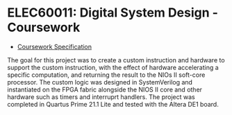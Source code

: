 # ELEC60011: Digital System Design - Coursework

- [Coursework Specification](./DSD_coursework_DE1-SoC.pdf)

The goal for this project was to create a custom instruction and hardware to support the custom instruction, with the effect of hardware accelerating a specific computation, and returning the result to the NIOs II soft-core processor. The custom logic was designed in SystemVerilog and instantiated on the FPGA fabric alongside the NIOS II core and other hardware such as timers and interruprt handlers. The project was completed in Quartus Prime 21.1 Lite and tested with the Altera DE1 board.
